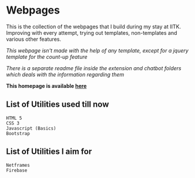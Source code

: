 # Webpages
This is the collection of the webpages that I build during my stay at IITK. Improving with every attempt, trying out templates, non-templates and various other features.

*This webpage isn't made with the help of any template, except for a jquery template for the count-up feature*

*There is a separate readme file inside the extension and chatbot folders which deals with the information regarding them*

**This homepage is available [here](https://home.iitk.ac.in/~parinayc20/)**
## List of Utilities used till now
```
HTML 5
CSS 3
Javascript (Basics)
Bootstrap
```
## List of Utilities I aim for
```
Netframes
Firebase
```
